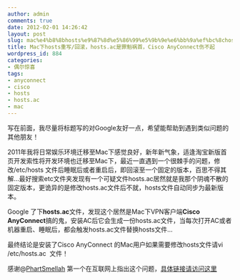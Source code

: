 ```yaml
---
author: admin
comments: true
date: 2012-02-01 14:26:42
layout: post
slug: mac%e4%b8%8bhosts%e9%87%8d%e5%86%99%e5%9b%9e%e6%bb%9a%ef%bc%8chosts-ac%e6%98%af%e7%bd%aa%e9%ad%81%e7%a5%b8%e9%a6%96%ef%bc%8ccisco-anyconnect%e4%bc%a4%e4%b8%8d%e8%b5%b7
title: Mac下hosts重写/回滚，hosts.ac是罪魁祸首，Cisco AnyConnect伤不起
wordpress_id: 884
categories:
- 偶尔惊喜
tags:
- anyconnect
- cisco
- hosts
- hosts.ac
- mac
---
```


写在前面，我尽量将标题写的对Google友好一点，希望能帮助到遇到类似问题的其他朋友！

2011年我将日常娱乐环境迁移至Mac下感觉良好，新年新气象，适逢淘宝新版首页开发索性将开发环境也迁移至Mac下，最近一直遇到一个很棘手的问题，修改/etc/hosts 文件后睡眠后或者重启后，即回滚至一个固定的版本，百思不得其解...最好搜索etc文件夹发现有一个可疑文件hosts.ac居然就是我那个阴魂不散的固定版本，更诡异的是修改hosts.ac文件后不就，hosts文件自动同步为最新版本。

Google 了下**hosts.ac**文件，发现这个居然是Mac下VPN客户端**Cisco AnyConnect**搞的鬼，安装AC后它会生成一份hosts.ac文件，当每次打开AC或者机器重启、睡眠后，都会触发hosts.ac文件替换hosts文件...

最终结论是安装了Cisco AnyConnect 的Mac用户如果需要修改hosts文件请vi /etc/hosts.ac  文件！

感谢@[PhartSmellah](http://ubuntuforums.org/member.php?s=9587637cc4a8f6283073259eaa6bcc91&u=1326834) 第一个在互联网上指出这个问题，[具体链接请访问这里](http://ubuntuforums.org/showthread.php?t=1896148)
